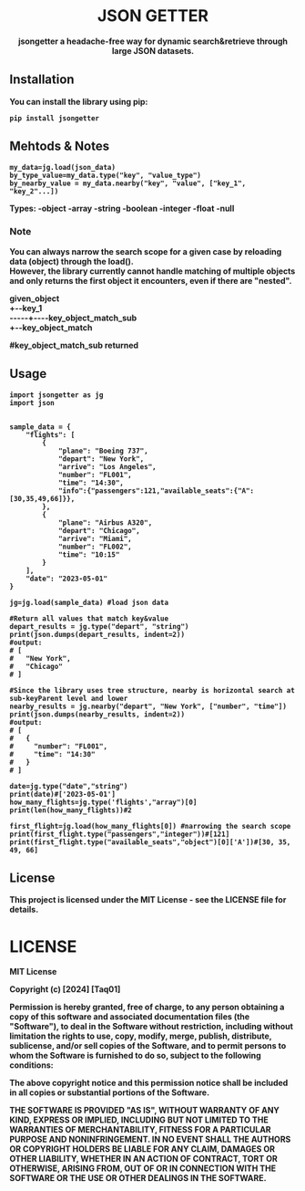 <div align="center" style="text-align: center;">


# JSON GETTER
<p>
<b>
jsongetter a headache-free way for dynamic search&retrieve through large JSON datasets.
</p>
</div>

## Installation

You can install the library using pip:

```
pip install jsongetter
```


## Mehtods & Notes
```
my_data=jg.load(json_data) 
by_type_value=my_data.type("key", "value_type")
by_nearby_value = my_data.nearby("key", "value", ["key_1", "key_2"...])

```
Types:
-**object**
-**array**
-**string**
-**boolean**
-**integer**
-**float**
-**null**


### Note
You can always narrow the search scope for a given case by reloading data (object) through the load().<br>
However, the library currently cannot handle matching of multiple objects and only returns the first object it encounters, even if there are "nested".

given_object<br>
+--key_1<br>
  -----+----key_object_match_sub<br>
+--key_object_match<br>

#key_object_match_sub returned<br>

## Usage


```
import jsongetter as jg
import json


sample_data = {
    "flights": [
        {
            "plane": "Boeing 737",
            "depart": "New York",
            "arrive": "Los Angeles",
            "number": "FL001",
            "time": "14:30",
            "info":{"passengers":121,"available_seats":{"A":[30,35,49,66]}},
        },
        {
            "plane": "Airbus A320",
            "depart": "Chicago",
            "arrive": "Miami",
            "number": "FL002",
            "time": "10:15"
        }
    ],
    "date": "2023-05-01"
}

jg=jg.load(sample_data) #load json data

#Return all values that match key&value
depart_results = jg.type("depart", "string")
print(json.dumps(depart_results, indent=2))
#output:
# [
#   "New York",
#   "Chicago"
# ]

#Since the library uses tree structure, nearby is horizontal search at sub-keyParent level and lower
nearby_results = jg.nearby("depart", "New York", ["number", "time"])
print(json.dumps(nearby_results, indent=2))
#output:
# [
#   { 
#     "number": "FL001",
#     "time": "14:30"
#   }
# ]

date=jg.type("date","string")
print(date)#['2023-05-01']
how_many_flights=jg.type('flights',"array")[0]
print(len(how_many_flights))#2

first_flight=jg.load(how_many_flights[0]) #narrowing the search scope
print(first_flight.type("passengers","integer"))#[121]
print(first_flight.type("available_seats","object")[0]['A'])#[30, 35, 49, 66]
```


## License

This project is licensed under the MIT License - see the LICENSE file for details.

# LICENSE
MIT License

Copyright (c) [2024] [Taq01]

Permission is hereby granted, free of charge, to any person obtaining a copy
of this software and associated documentation files (the "Software"), to deal
in the Software without restriction, including without limitation the rights
to use, copy, modify, merge, publish, distribute, sublicense, and/or sell
copies of the Software, and to permit persons to whom the Software is
furnished to do so, subject to the following conditions:

The above copyright notice and this permission notice shall be included in all
copies or substantial portions of the Software.

THE SOFTWARE IS PROVIDED "AS IS", WITHOUT WARRANTY OF ANY KIND, EXPRESS OR
IMPLIED, INCLUDING BUT NOT LIMITED TO THE WARRANTIES OF MERCHANTABILITY,
FITNESS FOR A PARTICULAR PURPOSE AND NONINFRINGEMENT. IN NO EVENT SHALL THE
AUTHORS OR COPYRIGHT HOLDERS BE LIABLE FOR ANY CLAIM, DAMAGES OR OTHER
LIABILITY, WHETHER IN AN ACTION OF CONTRACT, TORT OR OTHERWISE, ARISING FROM,
OUT OF OR IN CONNECTION WITH THE SOFTWARE OR THE USE OR OTHER DEALINGS IN THE
SOFTWARE.
